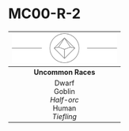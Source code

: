 # MC00-R-2

| <img src="../images/card-icons/d10.png" height="60" /> |
|:---:|
| **Uncommon Races** |
| Dwarf<br>Goblin<br>*Half-orc*<br>Human<br>*Tiefling* |
